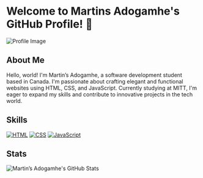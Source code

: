 <!--
**matineno/matineno** is a ✨ _special_ ✨ repository because its `README.md` (this file) appears on your GitHub profile.

Here are some ideas to get you started:

- 🔭 I’m currently working on ...
- 🌱 I’m currently learning ...
- 👯 I’m looking to collaborate on ...
- 🤔 I’m looking for help with ...
- 💬 Ask me about ...
- 📫 How to reach me: ...
- 😄 Pronouns: ...
- ⚡ Fun fact: ...
-->

# Welcome to Martins Adogamhe's GitHub Profile! 👋

![Profile Image](https://www.google.com/imgres?imgurl=https%3A%2F%2Fmedia.licdn.com%2Fdms%2Fimage%2FD5603AQE1CulaRiBYsw%2Fprofile-displayphoto-shrink_800_800%2F0%2F1701243870031%3Fe%3D2147483647%26v%3Dbeta%26t%3DjJ0NDl9TwNQk5A-GrF5j7hSjOgdGjyCK4rNu7czFs1Q&tbnid=yZzUwiR0pPuc0M&vet=12ahUKEwimyuW7k9SEAxVtBjQIHf8pBCwQMygAegQIARAx..i&imgrefurl=https%3A%2F%2Fng.linkedin.com%2Fin%2Fmartinsadogamhe&docid=jcknW37AG_rOqM&w=800&h=800&q=martins%20adogamhe&client=safari&ved=2ahUKEwimyuW7k9SEAxVtBjQIHf8pBCwQMygAegQIARAx)

## About Me
Hello, world! I'm Martin’s Adogamhe, a software development student based in Canada. I'm passionate about crafting elegant and functional websites using HTML, CSS, and JavaScript. Currently studying at MITT, I'm eager to expand my skills and contribute to innovative projects in the tech world.

## Skills
[![HTML](https://img.shields.io/badge/HTML-Expert-orange)](https://your-html-skills-url.com)
[![CSS](https://img.shields.io/badge/CSS-Expert-blue)](https://your-css-skills-url.com)
[![JavaScript](https://img.shields.io/badge/JavaScript-Intermediate-yellow)](https://your-js-skills-url.com)

## Stats
![Martin’s Adogamhe's GitHub Stats](https://github-readme-stats.vercel.app/api?username=matineno&show_icons=true&theme=radical)
